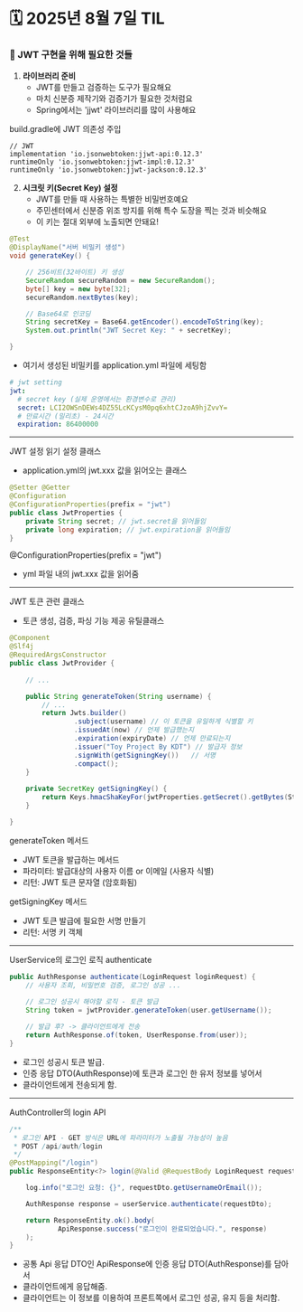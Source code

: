 # 🗓️ 2025년 8월 7일 TIL


### 🔑 JWT 구현을 위해 필요한 것들

1. **라이브러리 준비**
    - JWT를 만들고 검증하는 도구가 필요해요
    - 마치 신분증 제작기와 검증기가 필요한 것처럼요
    - Spring에서는 'jjwt' 라이브러리를 많이 사용해요

build.gradle에 JWT 의존성 주입
```text
// JWT
implementation 'io.jsonwebtoken:jjwt-api:0.12.3'
runtimeOnly 'io.jsonwebtoken:jjwt-impl:0.12.3'
runtimeOnly 'io.jsonwebtoken:jjwt-jackson:0.12.3'
```

2. **시크릿 키(Secret Key) 설정**
   - JWT를 만들 때 사용하는 특별한 비밀번호예요
   - 주민센터에서 신분증 위조 방지를 위해 특수 도장을 찍는 것과 비슷해요
   - 이 키는 절대 외부에 노출되면 안돼요!
   
```java
@Test
@DisplayName("서버 비밀키 생성")
void generateKey() {

    // 256비트(32바이트) 키 생성
    SecureRandom secureRandom = new SecureRandom();
    byte[] key = new byte[32];
    secureRandom.nextBytes(key);

    // Base64로 인코딩
    String secretKey = Base64.getEncoder().encodeToString(key);
    System.out.println("JWT Secret Key: " + secretKey);

}
```
- 여기서 생성된 비밀키를 application.yml 파일에 세팅함
```yaml
# jwt setting
jwt:
  # secret key (실제 운영에서는 환경변수로 관리)
  secret: LCI2OWSnDEWs4DZ55LcKCysM0pq6xhtCJzoA9hjZvvY=
  # 만료시간 (밀리초) - 24시간
  expiration: 86400000
```

---

JWT 설정 읽기 설정 클래스
- application.yml의 jwt.xxx 값을 읽어오는 클래스
```java
@Setter @Getter
@Configuration
@ConfigurationProperties(prefix = "jwt")
public class JwtProperties {
    private String secret; // jwt.secret을 읽어들임
    private long expiration; // jwt.expiration을 읽어들임
}
```
@ConfigurationProperties(prefix = "jwt")
- yml 파일 내의 jwt.xxx 값을 읽어줌

---
JWT 토큰 관련 클래스
- 토큰 생성, 검증, 파싱 기능 제공 유틸클래스
```java
@Component
@Slf4j
@RequiredArgsConstructor
public class JwtProvider {
    
    // ...

    public String generateToken(String username) {
        // ...
        return Jwts.builder()
                .subject(username) // 이 토큰을 유일하게 식별할 키
                .issuedAt(now) // 언제 발급했는지
                .expiration(expiryDate) // 언제 만료되는지
                .issuer("Toy Project By KDT") // 발급자 정보
                .signWith(getSigningKey())   // 서명
                .compact();
    }
    
    private SecretKey getSigningKey() {
        return Keys.hmacShaKeyFor(jwtProperties.getSecret().getBytes(StandardCharsets.UTF_8));
    }

}
```
generateToken 메서드
- JWT 토큰을 발급하는 메서드
- 파라미터: 발급대상의 사용자 이름 or 이메일 (사용자 식별)
- 리턴: JWT 토큰 문자열 (암호화됨)

getSigningKey 메서드
- JWT 토큰 발급에 필요한 서명 만들기
- 리턴: 서명 키 객체

---

UserService의 로그인 로직 authenticate
```java
public AuthResponse authenticate(LoginRequest loginRequest) {
    // 사용자 조회, 비밀번호 검증, 로그인 성공 ...
    
    // 로그인 성공시 해야할 로직 - 토큰 발급
    String token = jwtProvider.generateToken(user.getUsername());

    // 발급 후? -> 클라이언트에게 전송
    return AuthResponse.of(token, UserResponse.from(user));
}
```
- 로그인 성공시 토큰 발급.
- 인증 응답 DTO(AuthResponse)에 토큰과 로그인 한 유저 정보를 넣어서
- 클라이언트에게 전송되게 함.

---

AuthController의 login API
```java
/**
 * 로그인 API - GET 방식은 URL에 파라미터가 노출될 가능성이 높음
 * POST /api/auth/login
 */
@PostMapping("/login")
public ResponseEntity<?> login(@Valid @RequestBody LoginRequest requestDto) {

    log.info("로그인 요청: {}", requestDto.getUsernameOrEmail());

    AuthResponse response = userService.authenticate(requestDto);

    return ResponseEntity.ok().body(
            ApiResponse.success("로그인이 완료되었습니다.", response)
    );
}
```
- 공통 Api 응답 DTO인 ApiResponse에 인증 응답 DTO(AuthResponse)를 담아서
- 클라이언트에게 응답해줌.
- 클라이언트는 이 정보를 이용하여 프론트쪽에서 로그인 성공, 유지 등을 처리함.

